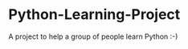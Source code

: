 Python-Learning-Project
=======================

A project to help a group of people learn Python :-)
